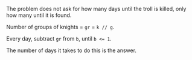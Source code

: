 The problem does not ask for how many days until the troll is killed, only how many until it is found. 

Number of groups of knights = `gr` = `k // g`.

Every day, subtract `gr` from `b`, until `b <= 1`.

The number of days it takes to do this is the answer.
